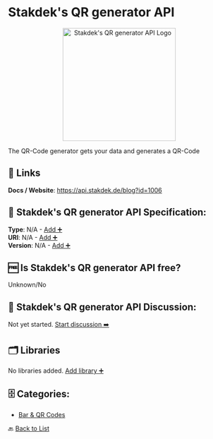 # Stakdek's QR generator API
<p align="center">
    <img width="256" src="https://raw.githubusercontent.com/apis-list/apis-list/main/apis/stakdeks-qr-generator-api/logo_256x256.png" alt="Stakdek's QR generator API Logo"/>
</p>
The QR-Code generator gets your data and generates a QR-Code

##  🔗 Links
**Docs / Website**: https://api.stakdek.de/blog?id=1006

## 🧬 Stakdek's QR generator API Specification:
**Type**: N/A - [Add ➕](https://github.com/apis-list/apis-list/edit/main/apis/stakdeks-qr-generator-api/stakdeks-qr-generator-api.yaml)  
**URI**: N/A - [Add ➕](https://github.com/apis-list/apis-list/edit/main/apis/stakdeks-qr-generator-api/stakdeks-qr-generator-api.yaml)  
**Version**: N/A - [Add ➕](https://github.com/apis-list/apis-list/edit/main/apis/stakdeks-qr-generator-api/stakdeks-qr-generator-api.yaml)

## 🆓 Is Stakdek's QR generator API free?
 Unknown/No 

## 💬 Stakdek's QR generator API Discussion:
Not yet started. [Start discussion ➡️](https://github.com/apis-list/apis-list/discussions/new)

## 🗂️ Libraries

No libraries added. [Add library ➕](https://github.com/apis-list/apis-list/edit/main/apis/stakdeks-qr-generator-api/stakdeks-qr-generator-api.yaml)    


## 🗄️ Categories:
- [Bar & QR Codes](https://github.com/apis-list/apis-list#bar--qr-codes-)

🔙  [Back to List](https://github.com/apis-list/apis-list)

